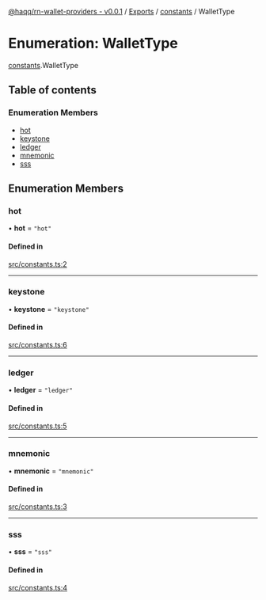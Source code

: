 [@haqq/rn-wallet-providers - v0.0.1](../README.md) / [Exports](../modules.md) / [constants](../modules/constants.md) / WalletType

# Enumeration: WalletType

[constants](../modules/constants.md).WalletType

## Table of contents

### Enumeration Members

- [hot](constants.WalletType.md#hot)
- [keystone](constants.WalletType.md#keystone)
- [ledger](constants.WalletType.md#ledger)
- [mnemonic](constants.WalletType.md#mnemonic)
- [sss](constants.WalletType.md#sss)

## Enumeration Members

### hot

• **hot** = ``"hot"``

#### Defined in

[src/constants.ts:2](https://github.com/haqq-network/haqq-rn-wallet-providers/blob/7850de5/src/constants.ts#L2)

___

### keystone

• **keystone** = ``"keystone"``

#### Defined in

[src/constants.ts:6](https://github.com/haqq-network/haqq-rn-wallet-providers/blob/7850de5/src/constants.ts#L6)

___

### ledger

• **ledger** = ``"ledger"``

#### Defined in

[src/constants.ts:5](https://github.com/haqq-network/haqq-rn-wallet-providers/blob/7850de5/src/constants.ts#L5)

___

### mnemonic

• **mnemonic** = ``"mnemonic"``

#### Defined in

[src/constants.ts:3](https://github.com/haqq-network/haqq-rn-wallet-providers/blob/7850de5/src/constants.ts#L3)

___

### sss

• **sss** = ``"sss"``

#### Defined in

[src/constants.ts:4](https://github.com/haqq-network/haqq-rn-wallet-providers/blob/7850de5/src/constants.ts#L4)
